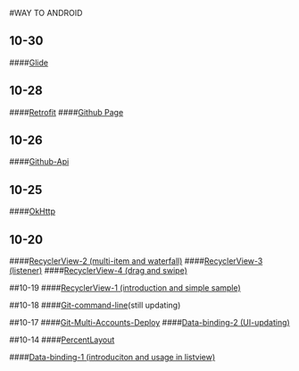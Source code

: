 #WAY TO ANDROID

## 10-30
####[Glide](ImageLoader/glide.md)

## 10-28
####[Retrofit](retrofit-en.md)
####[Github Page](github-page.md)

## 10-26
####[Github-Api](github-api.md)

## 10-25
####[OkHttp](okhttp.md)

## 10-20
####[RecyclerView-2 (multi-item and waterfall)](recycler-view-2.md)
####[RecyclerView-3 (listener)](recycler-view-3.md)
####[RecyclerView-4 (drag and swipe)](recycler-view-4.md)

##10-19
####[RecyclerView-1 (introduction and simple sample)](recycler-view-1.md)

##10-18
####[Git-command-line](git-command-line.md)(still updating)

##10-17
####[Git-Multi-Accounts-Deploy](git-multi-accounts-deploy.md)
####[Data-binding-2 (UI-updating)](data-binding-2.md)

##10-14
####[PercentLayout](percent-layout.md)

####[Data-binding-1 (introduciton and usage in listview)](data-binding-1-en.md)

